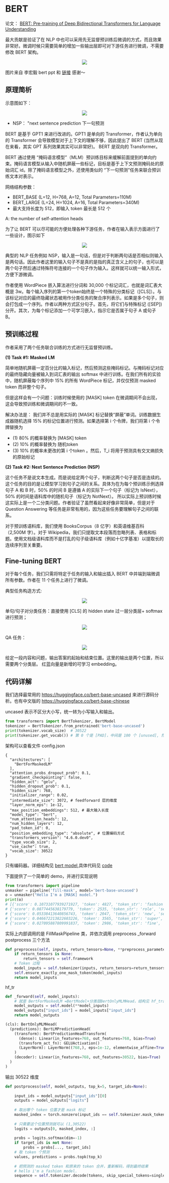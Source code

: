 # BERT

论文： [BERT: Pre-training of Deep Bidirectional Transformers for Language Understanding](https://arxiv.org/abs/1810.04805)

最大贡献是验证了在 NLP 中也可以采用先无监督预训练后微调的方式，而且效果非常好。微调时候只需要简单的增加一些输出层即可对下游任务进行微调，不需要修改 BERT 架构。

<div align=center>
<img src="https://user-images.githubusercontent.com/17425982/236760268-a86a31fa-406f-4b93-8e09-7c25c8616218.png"/>
</div>

图片来自 李宏毅 bert ppt 和 [链接](https://hackmd.io/@shaoeChen/Bky0Cnx7L#Bidirectional-Encoder-Representations-from-TransformersBERT) 感谢～

## 原理简析

示意图如下：

<div align=center>
<img src="https://user-images.githubusercontent.com/17425982/236749418-e5823526-8319-4a89-8262-215b09798d68.png"/>
</div>

- NSP： "next sentence prediction 下一句预测 

BERT 是基于 GPT1 来进行改进的。GPT1 是单向的 Transformer，作者认为单向的 Transformer 会导致模型对于上下文的理解不够，因此提出了 BERT (当然从现在来看，其实 GPT 系列效果其实可以非常好)。 BERT 是双向的 Transformer。

BERT 通过使用 “掩码语言模型”（MLM）预训练目标来缓解前面提到的单向约束。掩码语言模型从输入中随机屏蔽一些标记，目标是基于上下文预测掩码处的原始词汇 id。除了掩码语言模型之外，还使用类似的 “下一句预测”任务来联合预训练文本对表示。

网络结构参数：

- BERT_BASE (L=12, H=768, A=12, Total Parameters=110M)
- BERT_LARGE (L=24, H=1024, A=16, Total Parameters=340M)
- 最大支持长度为 512，即输入 token 最长是 512 个

A: the number of self-attention heads

为了让 BERT 可以尽可能的方便处理各种下游任务，作者在输入表示方面进行了一些设计，图示如下

<div align=center>
<img src="https://user-images.githubusercontent.com/17425982/236750824-546cb490-118a-4812-ab77-373ee641addf.png"/>
</div>

典型的 NLP 任务例如 NSP，输入是一句话，但是对于判断两句话是否相似则输入是两句话。因此作者这里的输入句子不是真的是指的真正含义上的句子，也可以是两个句子然后通过特殊符号连接的一个句子作为输入。这样就可以统一输入形式，方便下游微调。

作者使用 WordPiece 嵌入算法进行分词和 30,000 个标记词汇，也就是词汇表大概是 3w。每个输入序列的第一个token始终是一个特殊的分类标记（[CLS]）。与该标记对应的最终隐藏状态被用作分类任务的聚合序列表示。如果是多个句子，则会打包成一个序列。作者以两种方式区分句子。首先，将它们与特殊标记 ([SEP]) 分开。其次，为每个标记添加一个可学习嵌入，指示它是否属于句子 A 或句子 B。

## 预训练过程

作者采用了两个任务联合训练的方式进行无监督预训练。

**(1) Task #1: Masked LM**

简单地随机屏蔽一定百分比的输入标记，然后预测这些掩码标记。与掩码标记对应的最终隐藏向量被输入到词汇表的输出 softmax 中进行训练。在我们所有的实验中，随机屏蔽每个序列中 15% 的所有 WordPiece 标记，并仅仅预测 masked token 而非整个句子。

但是这样会有一个问题：训练时候使用的 [MASK] token 在微调期间不会出现，这会导致预训练和微调期间的不一致。

解决办法是： 我们并不总是用实际的 [MASK] 标记替换“屏蔽”单词。训练数据生成器随机选择 15% 的标记位置进行预测。如果选择第 i 个令牌，我们将第 i 个令牌替换为 

- (1) 80% 的概率替换为 [MASK] token 
- (2) 10% 的概率替换为 随机token 
- (3) 10% 的概率未更改的第 i 个token 。然后，T_i 将用于预测具有交叉熵损失的原始标记

**(2) Task #2: Next Sentence Prediction (NSP)**

这个任务不是说文本生成。而是说给定两个句子，判断这两个句子是否是连续的。这个任务的目的是让模型学习到句子之间的关系。具体为在为每个预训练示例选择句子 A 和 B 时，50% 的时间 B 是遵循 A 的实际下一个句子（标记为 IsNext），50% 的时间是语料库中的随机句子（标记为 NotNext）。
所以实际上预训练时候这实际上是一个二分类问题。作者验证了虽然看起来好像非常简单，但是对于 Question Answering 等任务是非常有用的，因为这些任务要理解句子之间的联系。

对于预训练语料库，我们使用 BooksCorpus（8 亿字）和英语维基百科（2,500M 字）。对于 Wikipedia，我们只提取文本段落而忽略列表、表格和标题。使用文档级语料库而不是打乱的句子级语料库（例如十亿字基准）以提取长的连续序列至关重要。

## Fine-tuning BERT

对于每个任务，我们只需将特定于任务的输入和输出插入 BERT 中并端到端微调所有参数。作者在 11 个任务上进行了微调。

典型任务构造方式:

<div align=center>
<img src="https://user-images.githubusercontent.com/17425982/236755681-1ffc0bc5-ef09-4a78-89a4-c35085ca07e8.png"/>
</div>

单句/句子对分类任务：直接使用 [CLS] 的 hidden state 过一层分类层+ softmax 进行预测；

<div align=center>
<img src="https://user-images.githubusercontent.com/17425982/236761255-8f6de0c6-5573-41aa-a022-69a97194177c.png"/>
</div>

QA 任务：

<div align=center>
<img src="https://user-images.githubusercontent.com/17425982/236761610-ae657cdd-2b56-403e-8347-f4a75b2f4e66.png"/>
</div>

给定一段内容和问题，输出答案的起始和结束位置。这里的输出是两个位置，所以需要两个分类层。 红蓝向量是新增的可学习 embedding。

## 代码详解

我们选择最常用的 https://huggingface.co/bert-base-uncased 来进行源码分析。也有中文版的 https://huggingface.co/bert-base-chinese

uncased 表示不区分大小写，统一转为小写输入和输出。

```python
from transformers import BertTokenizer, BertModel
tokenizer = BertTokenizer.from_pretrained('bert-base-uncased')
print(tokenizer.vocab_size)  # 30522
print(tokenizer.get_vocab()) # 第 0 个是 [PAD]，中间是 100 个 [unused], 然后是 '[CLS]': 101, '[SEP]': 102, '[MASK]': 103，后面一大堆又是 [unused]
```

架构可以查看文件 config.json

```text
{
  "architectures": [
    "BertForMaskedLM"
  ],
  "attention_probs_dropout_prob": 0.1,
  "gradient_checkpointing": false,
  "hidden_act": "gelu",
  "hidden_dropout_prob": 0.1,
  "hidden_size": 768,
  "initializer_range": 0.02,
  "intermediate_size": 3072, # feedforward 层的维度
  "layer_norm_eps": 1e-12,
  "max_position_embeddings": 512, # 最大输入长度
  "model_type": "bert",
  "num_attention_heads": 12,
  "num_hidden_layers": 12,
  "pad_token_id": 0,
  "position_embedding_type": "absolute", # 位置编码方式
  "transformers_version": "4.6.0.dev0",
  "type_vocab_size": 2,
  "use_cache": true,
  "vocab_size": 30522
}
```

只有编码器。详细结构见 [bert model](hf_transformer/bert_base_model.txt),具体代码见 [code](hf_transformer/bert/bert_model.py)

下面提供了一个简单的 demo，并进行实现说明

```python
from transformers import pipeline
unmasker = pipeline('fill-mask', model='bert-base-uncased')
o = unmasker("Hello I'm a [MASK] model.")
print(o)
# [{'score': 0.10731077939271927, 'token': 4827, 'token_str': 'fashion', 'sequence': "hello i'm a fashion model."},
# {'score': 0.0877445638179779, 'token': 2535, 'token_str': 'role', 'sequence': "hello i'm a role model."},
# {'score': 0.05338413640856743, 'token': 2047, 'token_str': 'new', 'sequence': "hello i'm a new model."},
# {'score': 0.046672213822603226, 'token': 3565, 'token_str': 'super', 'sequence': "hello i'm a super model."},
# {'score': 0.027095887809991837, 'token': 2986, 'token_str': 'fine', 'sequence': "hello i'm a fine model."}]
```

实际上内部调用的是 FillMaskPipeline 类，并依次调用 preprocess _forward postprocess 三个方法

```python
def preprocess(self, inputs, return_tensors=None, **preprocess_parameters) -> Dict[str, GenericTensor]:
    if return_tensors is None:
        return_tensors = self.framework
    # Token 过程
    model_inputs = self.tokenizer(inputs, return_tensors=return_tensors)
    self.ensure_exactly_one_mask_token(model_inputs)
    return model_inputs
```
hf_tr

```python
def _forward(self, model_inputs):
    # 就是 BertForMaskedLM =BertModel+分类层BertOnlyMLMHead，结构见 hf_transformer/bert_base_for_maskedlm.txt
    model_outputs = self.model(**model_inputs)
    model_outputs["input_ids"] = model_inputs["input_ids"]
    return model_outputs

(cls): BertOnlyMLMHead(
  (predictions): BertLMPredictionHead(
    (transform): BertPredictionHeadTransform(
      (dense): Linear(in_features=768, out_features=768, bias=True)
      (transform_act_fn): GELUActivation()
      (LayerNorm): LayerNorm((768,), eps=1e-12, elementwise_affine=True)
    )
    (decoder): Linear(in_features=768, out_features=30522, bias=True)
  )
)
```

输出 30522 维度

```python
def postprocess(self, model_outputs, top_k=5, target_ids=None):
    
    input_ids = model_outputs["input_ids"][0]
    outputs = model_outputs["logits"]
    
    # 取出哪个 token 位置才是 mask 标记
    masked_index = torch.nonzero(input_ids == self.tokenizer.mask_token_id, as_tuple=False).squeeze(-1)
    
    # 只需要这个位置预测就可以 (1,30522)
    logits = outputs[0, masked_index, :]
    
    probs = logits.softmax(dim=-1)
    if target_ids is not None:
        probs = probs[..., target_ids]
    # 取 token 个预测
    values, predictions = probs.topk(top_k)
    
    # 把预测的 masked token 和原来的 token 合并，重新解码，得到最终结果
    # hello i'm a fashion model.
    sequence = self.tokenizer.decode(tokens, skip_special_tokens=single_mask)
```

